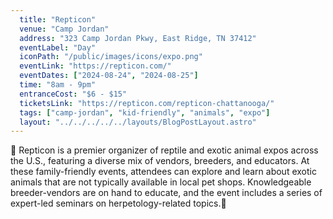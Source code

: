 ```yaml
---
  title: "Repticon"
  venue: "Camp Jordan"
  address: "323 Camp Jordan Pkwy, East Ridge, TN 37412"
  eventLabel: "Day"
  iconPath: "/public/images/icons/expo.png"
  eventLink: "https://repticon.com/"
  eventDates: ["2024-08-24", "2024-08-25"]
  time: "8am - 9pm"
  entranceCost: "$6 - $15"
  ticketsLink: "https://repticon.com/repticon-chattanooga/"
  tags: ["camp-jordan", "kid-friendly", "animals", "expo"]
  layout: "../../../../../layouts/BlogPostLayout.astro"
---
```



🦎 Repticon is a premier organizer of reptile and exotic animal expos across the U.S., featuring a diverse mix of vendors, breeders, and educators. At these family-friendly events, attendees can explore and learn about exotic animals that are not typically available in local pet shops. Knowledgeable breeder-vendors are on hand to educate, and the event includes a series of expert-led seminars on herpetology-related topics.🐍